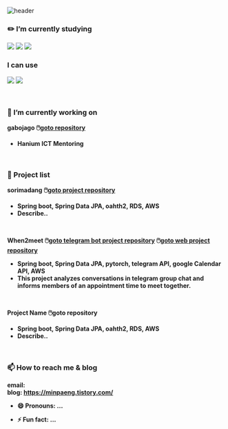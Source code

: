 ![header](https://capsule-render.vercel.app/api?type=wave&color=FFFAFA&height=300&section=header&text=I'm%20MinJeong&fontSize=80&desc=<br/>Hello!👋&descAlignY=30)

<!--
**minpaeng/minpaeng** is a ✨ _special_ ✨ repository because its `README.md` (this file) appears on your GitHub profile.
Here are some ideas to get you started:
-->

### ✏️ I’m currently studying
<img src="https://img.shields.io/badge/Spring Boot-6DB33F?style=flat&logo=Spring Boot&logoColor=white"/> <img src="https://img.shields.io/badge/Java-F09820?style=flat&logoColor=white"/> <img src="https://img.shields.io/badge/MySQL-4479A1?style=flat&logoColor=white"/>

### I can use
<img src="https://img.shields.io/badge/c++-00599C?style=flat&logo=c%2B%2B&logoColor=white"/></a> <img src="https://img.shields.io/badge/Python-3776AB?style=flat&logo=Python&logoColor=white"/>

<br>

### 🔭 I’m currently working on
<b>gabojago<b/>
🖱️<a href=https://github.com/minpaeng/gabojago>goto repository</a>
- Hanium ICT Mentoring
<br>

### 📜 Project list
<b>sorimadang<b/>
🖱️<a href=https://github.com/minpaeng/sorimadang-BackEnd>goto project repository</a>
- Spring boot, Spring Data JPA, oahth2, RDS, AWS
- Describe..

<br/>

<b>When2meet</b>
🖱️<a href=https://github.com/minpaeng/when2meet>goto telegram bot project repository</a> 🖱️<a href=https://github.com/minpaeng/graduate_project>goto web project repository</a>
- Spring boot, Spring Data JPA, pytorch, telegram API, google Calendar API, AWS
- This project analyzes conversations in telegram group chat and informs members of an appointment time to meet together.
<br>

<b>Project Name</b>
🖱️<a>goto repository</a>
- Spring boot, Spring Data JPA, oahth2, RDS, AWS
- Describe..
<br/>

### 📫 How to reach me & blog
email: <br>
blog: https://minpaeng.tistory.com/

- 😄 Pronouns: ...

- ⚡ Fun fact: ...
